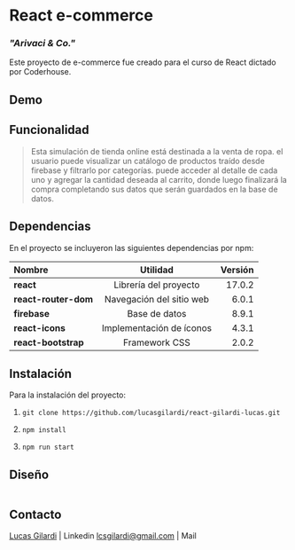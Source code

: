 # React e-commerce
### *"Arivaci & Co."*
Este proyecto de e-commerce fue creado para el curso de React dictado por Coderhouse.

## Demo

## Funcionalidad

> Esta simulación de tienda online está destinada a la venta de ropa. el usuario puede visualizar un catálogo de productos traído desde firebase y filtrarlo por categorías. puede acceder al detalle de cada uno y agregar la cantidad deseada al carrito, donde luego finalizará la compra completando sus datos que serán guardados en la base de datos.

## Dependencias

En el proyecto se incluyeron las siguientes dependencias por npm:

| Nombre  | Utilidad  | Versión |
| :------------ |:---------------:| -----:|
| **react** | Librería del proyecto | 17.0.2 |
| **react-router-dom** | Navegación del sitio web | 6.0.1 |
| **firebase** | Base de datos | 8.9.1 |
| **react-icons** | Implementación de íconos | 4.3.1 |
| **react-bootstrap** | Framework CSS |  2.0.2 |

## Instalación
Para la instalación del proyecto:

1. `git clone https://github.com/lucasgilardi/react-gilardi-lucas.git`

2. `npm install`

3. `npm run start`

## Diseño

![]()

## Contacto
[Lucas Gilardi](https://www.linkedin.com/in/lucasgilardi/) | Linkedin
lcsgilardi@gmail.com | Mail